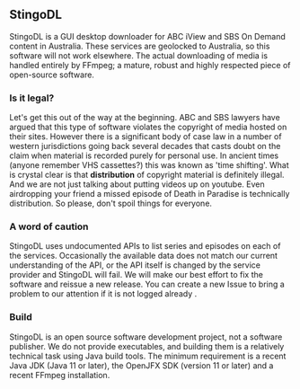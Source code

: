 ## StingoDL
StingoDL is a GUI desktop downloader for ABC iView and SBS On Demand content in Australia. These services are geolocked to Australia, so this software will not work elsewhere.
The actual downloading of media is handled entirely by FFmpeg; a mature, robust and highly respected piece of open-source software.
### Is it legal?
Let's get this out of the way at the beginning. ABC and SBS lawyers have argued that this type of software violates the copyright of media hosted on their sites. However there is a significant body of case law in a number of western jurisdictions going back several decades that casts doubt on the claim when material is recorded purely for personal use. In ancient times (anyone remember VHS cassettes?) this was known as 'time shifting'. What is crystal clear is that **distribution** of copyright material is definitely illegal. And we are not just talking about putting videos up on youtube. Even airdropping your friend a missed episode of Death in Paradise is technically distribution. So please, don't spoil things for everyone.
### A word of caution
StingoDL uses undocumented APIs to list series and episodes on each of the services. Occasionally the available data does not match our current understanding of the API, or the API itself is changed by the service provider and StingoDL will fail. We will make our best effort to fix the software and reissue a new release. You can create a new Issue to bring a problem to our attention if it is not logged already .
### Build
StingoDL is an open source software development project, not a software publisher. We do not provide executables, and building them is a relatively technical task using Java build tools. The minimum requirement is a recent Java JDK (Java 11 or later), the OpenJFX SDK (version 11 or later) and a recent FFmpeg installation.
